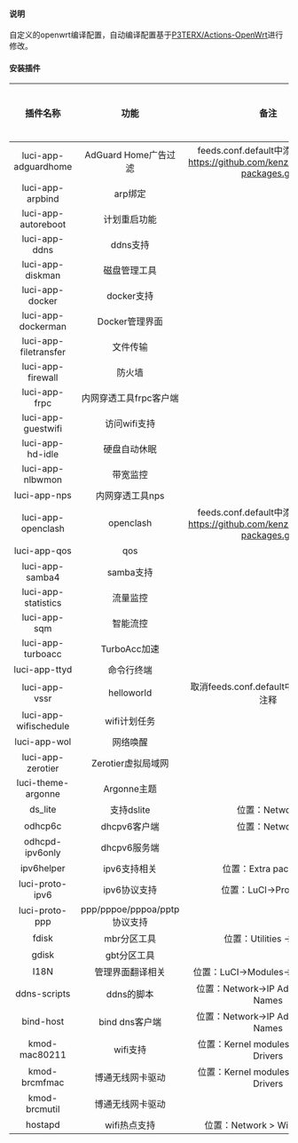 #### 说明

自定义的openwrt编译配置，自动编译配置基于[P3TERX/Actions-OpenWrt](https://github.com/P3TERX/Actions-OpenWrt)进行修改。

#### 安装插件

| 插件名称                  | 功能                       | 备注                                                                            | 是否内置 |
|:---------------------:|:------------------------:|:-----------------------------------------------------------------------------:|:----:|
| luci-app-adguardhome  | AdGuard Home广告过滤         | feeds.conf.default中添加：src-git https://github.com/kenzok8/openwrt-packages.git | 否    |
| luci-app-arpbind      | arp绑定                    |                                                                               | 是    |
| luci-app-autoreboot   | 计划重启功能                   |                                                                               | 是    |
| luci-app-ddns         | ddns支持                   |                                                                               | 是    |
| luci-app-diskman      | 磁盘管理工具                   |                                                                               | 是    |
| luci-app-docker       | docker支持                 |                                                                               | 是    |
| luci-app-dockerman    | Docker管理界面               |                                                                               | 是    |
| luci-app-filetransfer | 文件传输                     |                                                                               | 是    |
| luci-app-firewall     | 防火墙                      |                                                                               | 是    |
| luci-app-frpc         | 内网穿透工具frpc客户端            |                                                                               | 是    |
| luci-app-guestwifi    | 访问wifi支持                 |                                                                               | 是    |
| luci-app-hd-idle      | 硬盘自动休眠                   |                                                                               | 是    |
| luci-app-nlbwmon      | 带宽监控                     |                                                                               | 是    |
| luci-app-nps          | 内网穿透工具nps                |                                                                               | 是    |
| luci-app-openclash    | openclash                | feeds.conf.default中添加：src-git https://github.com/kenzok8/openwrt-packages.git | 否    |
| luci-app-qos          | qos                      |                                                                               | 是    |
| luci-app-samba4       | samba支持                  |                                                                               | 是    |
| luci-app-statistics   | 流量监控                     |                                                                               | 是    |
| luci-app-sqm          | 智能流控                     |                                                                               | 是    |
| luci-app-turboacc     | TurboAcc加速               |                                                                               | 是    |
| luci-app-ttyd         | 命令行终端                    |                                                                               | 是    |
| luci-app-vssr         | helloworld               | 取消feeds.conf.default中的helloworld注释                                            | 否    |
| luci-app-wifischedule | wifi计划任务                 |                                                                               | 是    |
| luci-app-wol          | 网络唤醒                     |                                                                               | 是    |
| luci-app-zerotier     | Zerotier虚拟局域网            |                                                                               | 是    |
| luci-theme-argonne    | Argonne主题                |                                                                               | 是    |
| ds_lite               | 支持dslite                 | 位置：Network                                                                    | 是    |
| odhcp6c               | dhcpv6客户端                | 位置：Network                                                                    | 是    |
| odhcpd-ipv6only       | dhcpv6服务端                |                                                                               | 是    |
| ipv6helper            | ipv6支持相关                 | 位置：Extra packages                                                             | 是    |
| luci-proto-ipv6       | ipv6协议支持                 | 位置：LuCI->Protocols                                                            | 是    |
| luci-proto-ppp        | ppp/pppoe/pppoa/pptp协议支持 |                                                                               | 是    |
| fdisk                 | mbr分区工具                  | 位置：Utilities -> disc                                                          | 是    |
| gdisk                 | gbt分区工具                  |                                                                               | 是    |
| I18N                  | 管理界面翻译相关                 | 位置：LuCI->Modules->Translations                                                | 是    |
| ddns-scripts          | ddns的脚本                  | 位置：Network->IP Addresses and Names                                            | 是    |
| bind-host             | bind dns客户端              | 位置：Network->IP Addresses and Names                                            | 是    |
| kmod-mac80211         | wifi支持                   | 位置：Kernel modules -> Wireless Drivers                                         | 是    |
| kmod-brcmfmac         | 博通无线网卡驱动                 | 位置：Kernel modules -> Wireless Drivers                                         | 是    |
| kmod-brcmutil         | 博通无线网卡驱动                 |                                                                               | 是    |
| hostapd               | wifi热点支持                 | 位置：Network > WirelessAPD                                                      | 是    |
